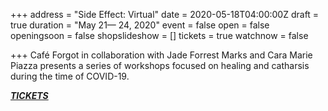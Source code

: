 +++
address = "Side Effect: Virtual"
date = 2020-05-18T04:00:00Z
draft = true
duration = "May 21— 24, 2020"
event = false
open = false
openingsoon = false
shopslideshow = []
tickets = true
watchnow = false

+++
Café Forgot in collaboration with Jade Forrest Marks and Cara Marie Piazza presents a series of workshops focused on healing and catharsis during the time of COVID-19. 

[**_TICKETS_**](https://shop.cafeforgot.com/shop/virtual-side-effect-/88 "tickets")